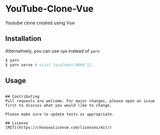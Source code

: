 # YouTube-Clone-Vue

Youtube clone created using Vue

## Installation

Alternatively, you can use `npm` instead of `yarn`


```sh
$ yarn
$ yarn serve # visit localhost:8000 🍰✨
```

## Usage


```

## Contributing
Pull requests are welcome. For major changes, please open an issue first to discuss what you would like to change.

Please make sure to update tests as appropriate.

## License
[MIT](https://choosealicense.com/licenses/mit/)
